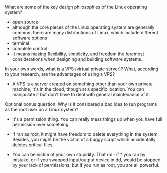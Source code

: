 What are some of the key design philosophies of the Linux operating system?

* open source
* although the core pieces of the Linux operating system are generally common, there are many distributions of Linux, which include different software options
* terminal 
* complete control
* It means making flexibility, simplicity, and freedom the foremost considerations when designing and building software systems. 



In your own words, what is a VPS (virtual private server)? What, according to your research, are the advantages of using a VPS?

* A VPS is a server created on something other than your own private machine, it's in the cloud, though at a specific location. You can manipulate it but don't have to deal with general maintenance of it.  



Optional bonus question: Why is it considered a bad idea to run programs as the root user on a Linux system?

* It's a permission thing. You can really mess things up when you have full permission over something. 

* If ran as root, it might have freedom to delete everything in the system. Besides, you might be the victim of a buggy script which accidentally deletes critical files.

* You can be victim of your own stupidity. That rm -rf * you ran by mistake, or if you swapped input/output device in dd, would be stopped by your lack of permissions, but if you run as root, you are all powerful.